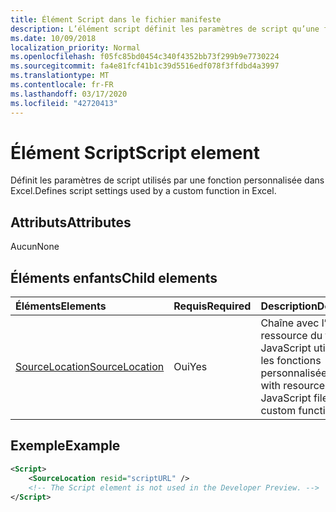 ```yaml
---
title: Élément Script dans le fichier manifeste
description: L’élément script définit les paramètres de script qu’une fonction personnalisée utilise dans Excel.
ms.date: 10/09/2018
localization_priority: Normal
ms.openlocfilehash: f05fc85bd0454c340f4352bb73f299b9e7730224
ms.sourcegitcommit: fa4e81fcf41b1c39d5516edf078f3ffdbd4a3997
ms.translationtype: MT
ms.contentlocale: fr-FR
ms.lasthandoff: 03/17/2020
ms.locfileid: "42720413"
---
```

# <a name="script-element"></a><span data-ttu-id="7e9b9-103">Élément Script</span><span class="sxs-lookup"><span data-stu-id="7e9b9-103">Script element</span></span>

<span data-ttu-id="7e9b9-104">Définit les paramètres de script utilisés par une fonction personnalisée dans Excel.</span><span class="sxs-lookup"><span data-stu-id="7e9b9-104">Defines script settings used by a custom function in Excel.</span></span>

## <a name="attributes"></a><span data-ttu-id="7e9b9-105">Attributs</span><span class="sxs-lookup"><span data-stu-id="7e9b9-105">Attributes</span></span>

<span data-ttu-id="7e9b9-106">Aucun</span><span class="sxs-lookup"><span data-stu-id="7e9b9-106">None</span></span>

## <a name="child-elements"></a><span data-ttu-id="7e9b9-107">Éléments enfants</span><span class="sxs-lookup"><span data-stu-id="7e9b9-107">Child elements</span></span>

|<span data-ttu-id="7e9b9-108">Éléments</span><span class="sxs-lookup"><span data-stu-id="7e9b9-108">Elements</span></span>  |  <span data-ttu-id="7e9b9-109">Requis</span><span class="sxs-lookup"><span data-stu-id="7e9b9-109">Required</span></span>  |  <span data-ttu-id="7e9b9-110">Description</span><span class="sxs-lookup"><span data-stu-id="7e9b9-110">Description</span></span>  |
|:-----|:-----|:-----|
|  [<span data-ttu-id="7e9b9-111">SourceLocation</span><span class="sxs-lookup"><span data-stu-id="7e9b9-111">SourceLocation</span></span>](customfunctionssourcelocation.md)  |  <span data-ttu-id="7e9b9-112">Oui</span><span class="sxs-lookup"><span data-stu-id="7e9b9-112">Yes</span></span>  | <span data-ttu-id="7e9b9-113">Chaîne avec l’ID de ressource du fichier JavaScript utilisé par les fonctions personnalisées.</span><span class="sxs-lookup"><span data-stu-id="7e9b9-113">String with resource id of the JavaScript file used by custom functions.</span></span>|

## <a name="example"></a><span data-ttu-id="7e9b9-114">Exemple</span><span class="sxs-lookup"><span data-stu-id="7e9b9-114">Example</span></span>

```xml
<Script>
    <SourceLocation resid="scriptURL" />
    <!-- The Script element is not used in the Developer Preview. -->
</Script>
```
